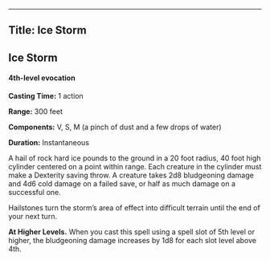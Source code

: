 -------------------------
Title: Ice Storm
-------------------------

## Ice Storm

#### 4th-level evocation


**Casting Time:** 1 action

**Range:** 300 feet

**Components:** V, S, M (a pinch of dust and a few drops of
water)

**Duration:** Instantaneous


A hail of rock hard ice pounds to the ground in a 20 
foot radius, 40 foot high cylinder centered on a point within
range. Each creature in the cylinder must make a Dexterity saving throw.
A creature takes 2d8 bludgeoning damage and 4d6 cold damage on a failed
save, or half as much damage on a successful one.

Hailstones turn the storm’s area of effect into difficult terrain until
the end of your next turn.

**At Higher Levels.** When you cast this spell using a spell
slot of 5th level or higher, the bludgeoning damage increases by 1d8 for
each slot level above 4th.


